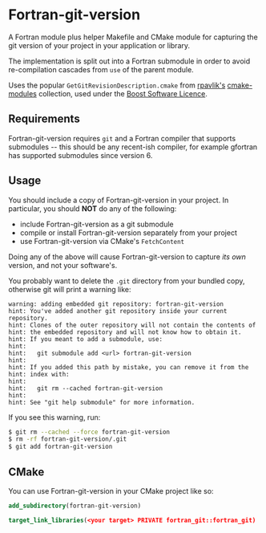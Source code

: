 Fortran-git-version
===================

A Fortran module plus helper Makefile and CMake module for capturing
the git version of your project in your application or library.

The implementation is split out into a Fortran submodule in order to
avoid re-compilation cascades from `use` of the parent module.

Uses the popular `GetGitRevisionDescription.cmake` from
[rpavlik's](https://github.com/rpavlik/cmake-modules)
[cmake-modules](https://github.com/rpavlik/cmake-modules) collection,
used under the [Boost Software
Licence](https://www.boost.org/LICENSE_1_0.txt).

Requirements
------------

Fortran-git-version requires `git` and a Fortran compiler that supports
submodules -- this should be any recent-ish compiler, for example
gfortran has supported submodules since version 6.

Usage
-----

You should include a copy of Fortran-git-version in your project. In
particular, you should **NOT** do any of the following:

- include Fortran-git-version as a git submodule
- compile or install Fortran-git-version separately from your project
- use Fortran-git-version via CMake's `FetchContent`

Doing any of the above will cause Fortran-git-version to capture _its
own_ version, and not your software's.

You probably want to delete the `.git` directory from your bundled
copy, otherwise git will print a warning like:

```
warning: adding embedded git repository: fortran-git-version
hint: You've added another git repository inside your current repository.
hint: Clones of the outer repository will not contain the contents of
hint: the embedded repository and will not know how to obtain it.
hint: If you meant to add a submodule, use:
hint:
hint:   git submodule add <url> fortran-git-version
hint:
hint: If you added this path by mistake, you can remove it from the
hint: index with:
hint:
hint:   git rm --cached fortran-git-version
hint:
hint: See "git help submodule" for more information.
```

If you see this warning, run:

```bash
$ git rm --cached --force fortran-git-version
$ rm -rf fortran-git-version/.git
$ git add fortran-git-version
```

CMake
-----

You can use Fortran-git-version in your CMake project like so:

```cmake
add_subdirectory(fortran-git-version)

target_link_libraries(<your target> PRIVATE fortran_git::fortran_git)
```
